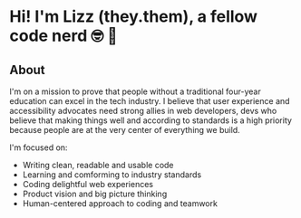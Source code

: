 # Hi! I'm Lizz (they.them), a fellow code nerd 🤓 🌈 

## About 
I'm on a mission to prove that people without a traditional four-year education can excel in the tech industry. I believe that user experience and accessibility advocates need strong allies in web developers, devs who believe that making things well and according to standards is a high priority because people are at the very center of everything we build.

I'm focused on:
* Writing clean, readable and usable code
* Learning and comforming to industry standards
* Coding delightful web experiences
* Product vision and big picture thinking
* Human-centered approach to coding and teamwork 

<!--
**lizzSoup/lizzSoup** is a ✨ _special_ ✨ repository because its `README.md` (this file) appears on your GitHub profile.

Here are some ideas to get you started:

- 🔭 I’m currently working on ...
- 🌱 I’m currently learning ...
- 👯 I’m looking to collaborate on ...
- 🤔 I’m looking for help with ...
- 💬 Ask me about ...
- 📫 How to reach me: ...
- 😄 Pronouns: ...
- ⚡ Fun fact: ...
-->
